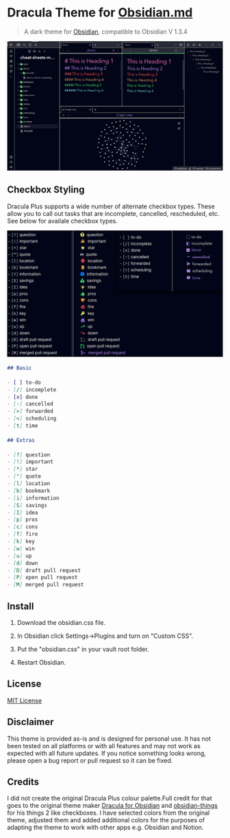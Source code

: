# Dracula Theme for [Obsidian.md](https://obsidian.md)

> A dark theme for [Obsidian](https://obisidian.md), compatible to Obsidian V 1.3.4

![Screenshot](./demo.png)

## Checkbox Styling

Dracula Plus supports a wide number of alternate checkbox types. These allow you to call out tasks that are incomplete, cancelled, rescheduled, etc. See below for availale checkbox types.

![screenshot](./checkbox_list.png)

```markdown
## Basic

- [ ] to-do
- [/] incomplete
- [x] done
- [-] cancelled
- [>] forwarded
- [<] scheduling
- [t] time

## Extras

- [?] question
- [!] important
- [*] star
- ["] quote
- [l] location
- [b] bookmark
- [i] information
- [S] savings
- [I] idea
- [p] pros
- [c] cons
- [f] fire
- [k] key
- [w] win
- [u] up
- [d] down
- [D] draft pull request
- [P] open pull request
- [M] merged pull request
```

## Install

1. Download the obsidian.css file.

2. In Obsidian click Settings->Plugins and turn on "Custom CSS".

3. Put the "obsidian.css" in your vault root folder.

4. Restart Obsidian.

## License

[MIT License](./LICENSE)

## Disclaimer

This theme is provided as-is and is designed for personal use. It has not
been tested on all platforms or with all features and may not work as expected
with all future updates. If you notice something looks wrong, please open a bug
report or pull request so it can be fixed.

## Credits

I did not create the original Dracula Plus colour palette.Full credit for that
goes to the original theme maker [Dracula for Obsidian](https://github.com/jarodise/Dracula-for-Obsidian.md) and [obsidian-things](https://github.com/colineckert/obsidian-things) for his things 2 like checkboxes.
I have selected colors from the original theme, adjusted them and added additional colors for the purposes of adapting the theme to work with other apps e.g. Obsidian and Notion.
